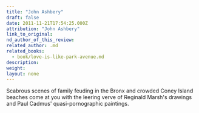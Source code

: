 ```yaml
---
title: "John Ashbery"
draft: false
date: 2011-11-21T17:54:25.000Z
attribution: "John Ashbery"
link_to_original:
nd_author_of_this_review:
related_author: .md
related_books:
  - book/love-is-like-park-avenue.md
description:
weight:
layout: none
---
```

Scabrous scenes of family feuding in the Bronx and crowded Coney Island beaches come at you with the leering verve of Reginald Marsh's drawings and Paul Cadmus' quasi-pornographic paintings.


